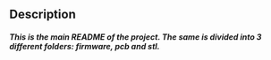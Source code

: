 
## Description
##### This is the main README of the project. The same is divided into 3 different folders: firmware, pcb and stl.
